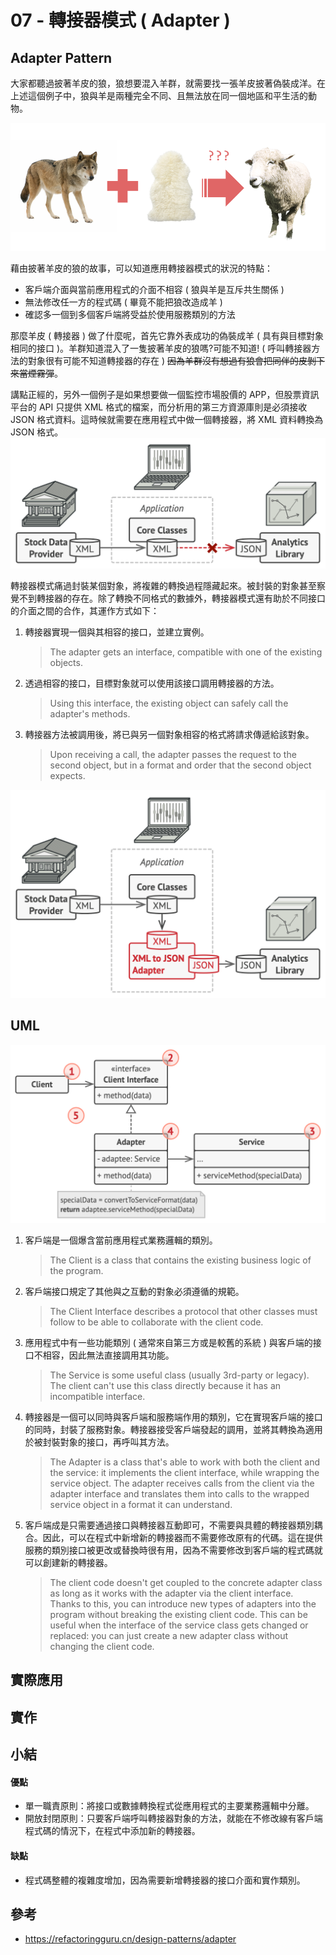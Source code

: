 # 07 - 轉接器模式 ( Adapter )

## Adapter Pattern 
大家都聽過披著羊皮的狼，狼想要混入羊群，就需要找一張羊皮披著偽裝成洋。在上述這個例子中，狼與羊是兩種完全不同、且無法放在同一個地區和平生活的動物。

![](/images/adapter-4.png)

藉由披著羊皮的狼的故事，可以知道應用轉接器模式的狀況的特點：
* 客戶端介面與當前應用程式的介面不相容 ( 狼與羊是互斥共生關係 )
* 無法修改任一方的程式碼 ( 畢竟不能把狼改造成羊 )
* 確認多一個到多個客戶端將受益於使用服務類別的方法

那麼羊皮 ( 轉接器 ) 做了什麼呢，首先它靠外表成功的偽裝成羊 ( 具有與目標對象相同的接口 )。羊群知道混入了一隻披著羊皮的狼嗎?可能不知道! ( 呼叫轉接器方法的對象很有可能不知道轉接器的存在 ) ~~因為羊群沒有想過有狼會把同伴的皮剝下來當煙霧彈~~。

講點正經的，另外一個例子是如果想要做一個監控市場股價的 APP，但股票資訊平台的 API 只提供 XML 格式的檔案，而分析用的第三方資源庫則是必須接收 JSON 格式資料。這時候就需要在應用程式中做一個轉接器，將 XML 資料轉換為 JSON 格式。
![](/images/adapter-1.png)

轉接器模式痛過封裝某個對象，將複雜的轉換過程隱藏起來。被封裝的對象甚至察覺不到轉接器的存在。除了轉換不同格式的數據外，轉接器模式還有助於不同接口的介面之間的合作，其運作方式如下：

1. 轉接器實現一個與其相容的接口，並建立實例。
    > The adapter gets an interface, compatible with one of the existing objects.

2. 透過相容的接口，目標對象就可以使用該接口調用轉接器的方法。
    > Using this interface, the existing object can safely call the adapter's methods.

3. 轉接器方法被調用後，將已與另一個對象相容的格式將請求傳遞給該對象。
    > Upon receiving a call, the adapter passes the request to the second object, but in a format and order that the second object expects.

![](/images/adapter-2.png)
<br/>

## UML
![](/images/adapter-3.png)

1. 客戶端是一個爆含當前應用程式業務邏輯的類別。
    > The Client is a class that contains the existing business logic of the program.

2. 客戶端接口規定了其他與之互動的對象必須遵循的規範。
    > The Client Interface describes a protocol that other classes must follow to be able to collaborate with the client code.

3. 應用程式中有一些功能類別 ( 通常來自第三方或是較舊的系統 ) 與客戶端的接口不相容，因此無法直接調用其功能。
    > The Service is some useful class (usually 3rd-party or legacy). The client can't use this class directly because it has an incompatible interface.

4. 轉接器是一個可以同時與客戶端和服務端作用的類別，它在實現客戶端的接口的同時，封裝了服務對象。轉接器接受客戶端發起的調用，並將其轉換為適用於被封裝對象的接口，再呼叫其方法。
    > The Adapter is a class that's able to work with both the client and the service: it implements the client interface, while wrapping the service object. The adapter receives calls from the client via the adapter interface and translates them into calls to the wrapped service object in a format it can understand.

5. 客戶端成是只需要通過接口與轉接器互動即可，不需要與具體的轉接器類別耦合。因此，可以在程式中新增新的轉接器而不需要修改原有的代碼。這在提供服務的類別接口被更改或替換時很有用，因為不需要修改到客戶端的程式碼就可以創建新的轉接器。
    > The client code doesn't get coupled to the concrete adapter class as long as it works with the adapter via the client interface. Thanks to this, you can introduce new types of adapters into the program without breaking the existing client code. This can be useful when the interface of the service class gets changed or replaced: you can just create a new adapter class without changing the client code.

## 實際應用

## 實作

## 小結
#### 優點
* 單一職責原則：將接口或數據轉換程式從應用程式的主要業務邏輯中分離。
* 開放封閉原則：只要客戶端呼叫轉接器對象的方法，就能在不修改線有客戶端程式碼的情況下，在程式中添加新的轉接器。

#### 缺點
* 程式碼整體的複雜度增加，因為需要新增轉接器的接口介面和實作類別。

## 參考
* https://refactoringguru.cn/design-patterns/adapter